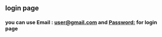 ## login page
### you can use <b>Email : user@gmail.com</b>  and <b>[Password:](user1234)</b> for login page
